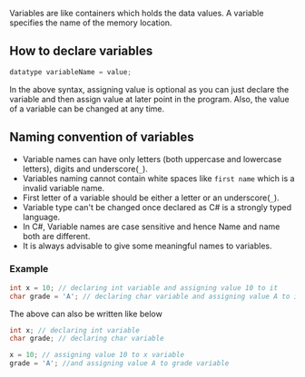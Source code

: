 
Variables are like containers which holds the data values. A variable specifies the name of the memory location. 

## How to declare variables

```c#
datatype variableName = value;
```
In the above syntax, assigning value is optional as you can just declare the variable and then assign value at later point in the program. Also, the value of a variable can be changed at any time.

## Naming convention of variables

* Variable names can have only letters (both uppercase and lowercase letters), digits and underscore(`_`).
* Variables naming cannot contain white spaces like `first name` which is a invalid variable name.
* First letter of a variable should be either a letter or an underscore(`_`).
* Variable type can't be changed once declared as C# is a strongly typed language.
* In C#, Variable names are case sensitive and hence Name and name both are different.
* It is always advisable to give some meaningful names to variables.

### Example

```c#
int x = 10; // declaring int variable and assigning value 10 to it
char grade = 'A'; // declaring char variable and assigning value A to it
```
The above can also be written like below

```c#
int x; // declaring int variable 
char grade; // declaring char variable 

x = 10; // assigning value 10 to x variable
grade = 'A'; //and assigning value A to grade variable
```
